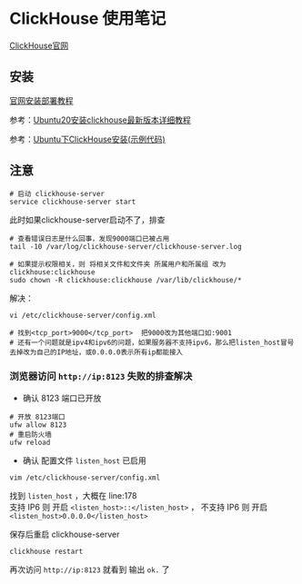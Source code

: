# ClickHouse 使用笔记

[ClickHouse官网](https://clickhouse.com)

## 安装
[官网安装部署教程](https://clickhouse.com/docs/zh/getting-started/install/)


参考：[Ubuntu20安装clickhouse最新版本详细教程](https://blog.csdn.net/daerzei/article/details/113818931)

参考：[Ubuntu下ClickHouse安装(示例代码)](https://www.136.la/nginx/show-27924.html)

## 注意

```
# 启动 clickhouse-server
service clickhouse-server start
```

此时如果clickhouse-server启动不了，排查
```
# 查看错误日志是什么回事，发现9000端口已被占用
tail -10 /var/log/clickhouse-server/clickhouse-server.log
```
```
# 如果提示权限相关，则 将相关文件和文件夹 所属用户和所属组 改为 clickhouse:clickhouse
sudo chown -R clickhouse:clickhouse /var/lib/clickhouse/*
```
解决：
```
vi /etc/clickhouse-server/config.xml

# 找到<tcp_port>9000</tcp_port>  把9000改为其他端口如:9001
# 还有一个问题就是ipv4和ipv6的问题，如果服务器不支持ipv6，那么把listen_host冒号去掉改为自己的IP地址，或0.0.0.0表示所有ip都能接入 
```

### 浏览器访问 `http://ip:8123` 失败的排查解决
- 确认 8123 端口已开放
```
# 开放 8123端口
ufw allow 8123
# 重启防火墙
ufw reload
```
- 确认 配置文件 `listen_host` 已启用
```
vim /etc/clickhouse-server/config.xml
```
找到 `listen_host` ，大概在 line:178  
支持 IP6 则 开启 `<listen_host>::</listen_host>` ，
不支持 IP6 则 开启 `<listen_host>0.0.0.0</listen_host>`

保存后重启 clickhouse-server
```
clickhouse restart
```
再次访问 `http://ip:8123` 就看到 输出 `ok.` 了